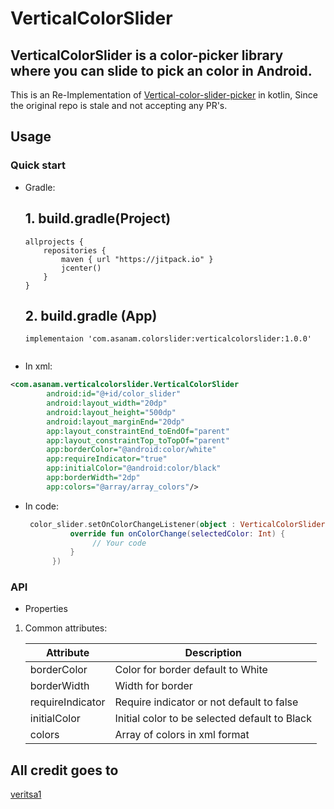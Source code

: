 # VerticalColorSlider

## VerticalColorSlider is a color-picker library where you can slide to pick an color in Android.

This is an Re-Implementation of [Vertical-color-slider-picker](https://github.com/veritas1/vertical-slide-color-picker) in kotlin, Since the original 
repo is stale and not accepting any PR's.

## Usage
### Quick start

- Gradle:

  ## 1. build.gradle(Project)

     ```
     allprojects {
         repositories {
             maven { url "https://jitpack.io" }
             jcenter()
         }
     }
     ```

  ## 2. build.gradle (App)

     ```
     implementaion 'com.asanam.colorslider:verticalcolorslider:1.0.0'
     ```
  ```
- In xml:
```xml
<com.asanam.verticalcolorslider.VerticalColorSlider
        android:id="@+id/color_slider"
        android:layout_width="20dp"
        android:layout_height="500dp"
        android:layout_marginEnd="20dp"
        app:layout_constraintEnd_toEndOf="parent"
        app:layout_constraintTop_toTopOf="parent"
        app:borderColor="@android:color/white"
        app:requireIndicator="true"
        app:initialColor="@android:color/black"
        app:borderWidth="2dp"
        app:colors="@array/array_colors"/>
```
- In code:

  ```kotlin
   color_slider.setOnColorChangeListener(object : VerticalColorSlider.OnColorChangeListener{
            override fun onColorChange(selectedColor: Int) {
                 // Your code
            }
        })
  ```
### API

- Properties

1. Common attributes:

   | Attribute              | Description                                                  |
   | ---------------------- | ------------------------------------------------------------ |
   | borderColor  | Color for border default to White                        |
   | borderWidth          | Width for border                            |
   | requireIndicator          |Require indicator or not default to false                           |
   | initialColor           | Initial color to be selected default to Black                               |
   | colors              | Array of colors in xml format                          |
  

## All credit goes to

[veritsa1](https://github.com/veritas1/)
